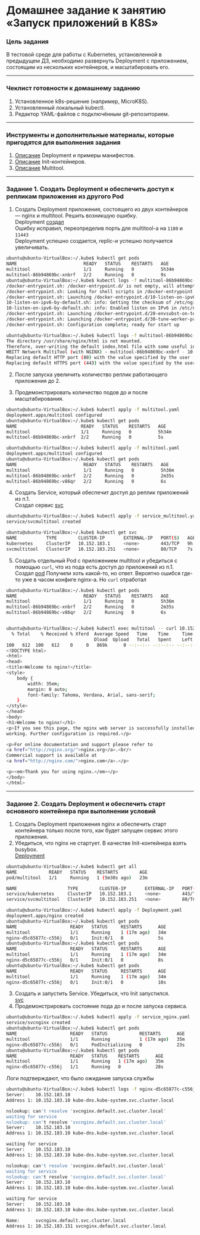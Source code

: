 # Домашнее задание к занятию «Запуск приложений в K8S»

### Цель задания

В тестовой среде для работы с Kubernetes, установленной в предыдущем ДЗ, необходимо развернуть Deployment с приложением, состоящим из нескольких контейнеров, и масштабировать его.

------

### Чеклист готовности к домашнему заданию

1. Установленное k8s-решение (например, MicroK8S).
2. Установленный локальный kubectl.
3. Редактор YAML-файлов с подключённым git-репозиторием.

------

### Инструменты и дополнительные материалы, которые пригодятся для выполнения задания

1. [Описание](https://kubernetes.io/docs/concepts/workloads/controllers/deployment/) Deployment и примеры манифестов.
2. [Описание](https://kubernetes.io/docs/concepts/workloads/pods/init-containers/) Init-контейнеров.
3. [Описание](https://github.com/wbitt/Network-MultiTool) Multitool.

------

### Задание 1. Создать Deployment и обеспечить доступ к репликам приложения из другого Pod

1. Создать Deployment приложения, состоящего из двух контейнеров — nginx и multitool. Решить возникшую ошибку.  
Deployment [создал](https://github.com/AlekseyDrobnyi/netology_devops/blob/main/12.3/yml/multitool.yaml)  
Ошибку исправил, переопределив порть для multitool-a на `1180` и `11443`  
Deployment успешно создается, replic-и успешно получается увеличивать.
```bash
ubuntu@ubuntu-VirtualBox:~/.kube$ kubectl get pods
NAME                         READY   STATUS    RESTARTS   AGE
multitool                    1/1     Running   0          5h34m
multitool-86b94869bc-xnbrf   2/2     Running   0          9s
ubuntu@ubuntu-VirtualBox:~/.kube$ kubectl logs -f multitool-86b94869bc-xnbrf -c nginx
/docker-entrypoint.sh: /docker-entrypoint.d/ is not empty, will attempt to perform configuration
/docker-entrypoint.sh: Looking for shell scripts in /docker-entrypoint.d/
/docker-entrypoint.sh: Launching /docker-entrypoint.d/10-listen-on-ipv6-by-default.sh
10-listen-on-ipv6-by-default.sh: info: Getting the checksum of /etc/nginx/conf.d/default.conf
10-listen-on-ipv6-by-default.sh: info: Enabled listen on IPv6 in /etc/nginx/conf.d/default.conf
/docker-entrypoint.sh: Launching /docker-entrypoint.d/20-envsubst-on-templates.sh
/docker-entrypoint.sh: Launching /docker-entrypoint.d/30-tune-worker-processes.sh
/docker-entrypoint.sh: Configuration complete; ready for start up

ubuntu@ubuntu-VirtualBox:~/.kube$ kubectl logs -f multitool-86b94869bc-xnbrf -c multitool
The directory /usr/share/nginx/html is not mounted.
Therefore, over-writing the default index.html file with some useful information:
WBITT Network MultiTool (with NGINX) - multitool-86b94869bc-xnbrf - 10.1.77.42 - HTTP: 1180 , HTTPS: 11443 . (Formerly praqma/network-multitool)
Replacing default HTTP port (80) with the value specified by the user - (HTTP_PORT: 1180).
Replacing default HTTPS port (443) with the value specified by the user - (HTTPS_PORT: 11443).

```



2. После запуска увеличить количество реплик работающего приложения до 2.  

3. Продемонстрировать количество подов до и после масштабирования.  

```bash
ubuntu@ubuntu-VirtualBox:~/.kube$ kubectl apply -f multitool.yaml
deployment.apps/multitool configured
ubuntu@ubuntu-VirtualBox:~/.kube$ kubectl get pods
NAME                        READY   STATUS    RESTARTS   AGE
multitool                   1/1     Running   0          5h34m
multitool-86b94869bc-xnbrf  2/2     Running   0          5s

ubuntu@ubuntu-VirtualBox:~/.kube$ kubectl apply -f multitool.yaml
deployment.apps/multitool configured
ubuntu@ubuntu-VirtualBox:~/.kube$ kubectl get pods
NAME                         READY   STATUS    RESTARTS   AGE
multitool                    1/1     Running   0          5h36m
multitool-86b94869bc-xnbrf   2/2     Running   0          2m35s
multitool-86b94869bc-v86qr   2/2     Running   0          6s

```

4. Создать Service, который обеспечит доступ до реплик приложений из п.1.  
Создал сервис [svc](https://github.com/AlekseyDrobnyi/netology_devops/blob/main/12.3/yml/service_multitool.yaml)
```bash
ubuntu@ubuntu-VirtualBox:~/.kube$ kubectl apply -f service_multitool.yaml
service/svcmultitool created

ubuntu@ubuntu-VirtualBox:~/.kube$ kubectl get svc
NAME           TYPE        CLUSTER-IP       EXTERNAL-IP   PORT(S)   AGE
kubernetes     ClusterIP   10.152.183.1     <none>        443/TCP   9h
svcmultitool   ClusterIP   10.152.183.251   <none>        80/TCP    7s
```
5. Создать отдельный Pod с приложением multitool и убедиться с помощью `curl`, что из пода есть доступ до приложений из п.1.  
Создал [pod](https://github.com/AlekseyDrobnyi/netology_devops/blob/main/12.3/yml/multitoolPod.yaml)
Получили хоть какой-то, но ответ. Вероятно ошибся где-то уже в часом конфиге nginx-a. Но `curl` отработал
```bash
ubuntu@ubuntu-VirtualBox:~/.kube$ kubectl get pods
NAME                         READY   STATUS    RESTARTS   AGE
multitool                    1/1     Running   0          5h36m
multitool-86b94869bc-xnbrf   2/2     Running   0          2m35s
multitool-86b94869bc-v86qr   2/2     Running   0          6s


ubuntu@ubuntu-VirtualBox:~/.kube$ kubectl exec multitool -- curl 10.152.183.227
  % Total    % Received % Xferd  Average Speed   Time    Time     Time  Current
                                 Dload  Upload   Total   Spent    Left  Speed
100   612  100   612    0     0   869k      0 --:--:-- --:--:-- --:--:--  597k
<!DOCTYPE html>
<html>
<head>
<title>Welcome to nginx!</title>
<style>
    body {
        width: 35em;
        margin: 0 auto;
        font-family: Tahoma, Verdana, Arial, sans-serif;
    }
</style>
</head>
<body>
<h1>Welcome to nginx!</h1>
<p>If you see this page, the nginx web server is successfully installed and
working. Further configuration is required.</p>

<p>For online documentation and support please refer to
<a href="http://nginx.org/">nginx.org</a>.<br/>
Commercial support is available at
<a href="http://nginx.com/">nginx.com</a>.</p>

<p><em>Thank you for using nginx.</em></p>
</body>
</html>
```
------

### Задание 2. Создать Deployment и обеспечить старт основного контейнера при выполнении условий

1. Создать Deployment приложения nginx и обеспечить старт контейнера только после того, как будет запущен сервис этого приложения.  
2. Убедиться, что nginx не стартует. В качестве Init-контейнера взять busybox.  
[Deployment](https://github.com/AlekseyDrobnyi/netology_devops/blob/main/12.3/yml/Deployment.yaml)
```bash
ubuntu@ubuntu-VirtualBox:~/.kube$ kubectl get all
NAME            READY   STATUS    RESTARTS        AGE
pod/multitool   1/1     Running   1 (5m30s ago)   23m

NAME                   TYPE        CLUSTER-IP       EXTERNAL-IP   PORT(S)   AGE
service/kubernetes     ClusterIP   10.152.183.1     <none>        443/TCP   8h
service/svcmultitool   ClusterIP   10.152.183.251   <none>        80/TCP    68m

ubuntu@ubuntu-VirtualBox:~/.kube$ kubectl apply -f Deployment.yaml
deployment.apps/nginx created
ubuntu@ubuntu-VirtualBox:~/.kube$ kubectl get pods
NAME                    READY   STATUS     RESTARTS      AGE
multitool               1/1     Running    1 (17m ago)   34m
nginx-d5c65877c-c556j   0/1     Init:0/1   0             5s
ubuntu@ubuntu-VirtualBox:~/.kube$ kubectl get pods
NAME                    READY   STATUS     RESTARTS      AGE
multitool               1/1     Running    1 (17m ago)   34m
nginx-d5c65877c-c556j   0/1     Init:0/1   0             8s
ubuntu@ubuntu-VirtualBox:~/.kube$ kubectl get pods
NAME                    READY   STATUS     RESTARTS      AGE
multitool               1/1     Running    1 (17m ago)   34m
nginx-d5c65877c-c556j   0/1     Init:0/1   0             10s

```


3. Создать и запустить Service. Убедиться, что Init запустился.  
[svc](https://github.com/AlekseyDrobnyi/netology_devops/blob/main/12.3/yml/service_nginx.yaml)  
4. Продемонстрировать состояние пода до и после запуска сервиса.  

```bash
ubuntu@ubuntu-VirtualBox:~/.kube$ kubectl apply -f service_nginx.yaml
service/svcnginx created
ubuntu@ubuntu-VirtualBox:~/.kube$ kubectl get pods
NAME                    READY   STATUS            RESTARTS      AGE
multitool               1/1     Running           1 (17m ago)   35m
nginx-d5c65877c-c556j   0/1     PodInitializing   0             23s
ubuntu@ubuntu-VirtualBox:~/.kube$ kubectl get pods
NAME                    READY   STATUS    RESTARTS      AGE
multitool               1/1     Running   1 (17m ago)   35m
nginx-d5c65877c-c556j   1/1     Running   0             28s
```
Логи подтверждают, что было ожидание запуска службы  
```bash
ubuntu@ubuntu-VirtualBox:~/.kube$ kubectl logs -f nginx-d5c65877c-c556j -c init
Server:    10.152.183.10
Address 1: 10.152.183.10 kube-dns.kube-system.svc.cluster.local

nslookup: can't resolve 'svcnginx.default.svc.cluster.local'
waiting for service
nslookup: can't resolve 'svcnginx.default.svc.cluster.local'
Server:    10.152.183.10
Address 1: 10.152.183.10 kube-dns.kube-system.svc.cluster.local

waiting for service
Server:    10.152.183.10
Address 1: 10.152.183.10 kube-dns.kube-system.svc.cluster.local

nslookup: can't resolve 'svcnginx.default.svc.cluster.local'
waiting for service
nslookup: can't resolve 'svcnginx.default.svc.cluster.local'
Server:    10.152.183.10
Address 1: 10.152.183.10 kube-dns.kube-system.svc.cluster.local

waiting for service
Server:    10.152.183.10
Address 1: 10.152.183.10 kube-dns.kube-system.svc.cluster.local

Name:      svcnginx.default.svc.cluster.local
Address 1: 10.152.183.151 svcnginx.default.svc.cluster.local

```

